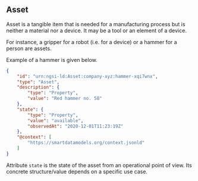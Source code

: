 ## Asset

Asset is a tangible item that is needed for a manufacturing process
but is neither a material nor a device.
It may be a tool or an element of a device.

For instance, a gripper for a robot (i.e. for a device) or a hammer for a person are assets.

Example of a hammer is given below.

```json
{
    "id": "urn:ngsi-ld:Asset:company-xyz:hammer-xqi7wnx",
    "type": "Asset",
    "description": {
        "type": "Property",
        "value": "Red hammer no. 58"
    },
    "state": {
        "type": "Property",
        "value": "available",
        "observedAt": "2020-12-01T11:23:19Z"
    },
    "@context": [
        "https://smartdatamodels.org/context.jsonld"
    ]
}
```

Attribute `state` is the state of the asset from an operational point of view.
Its concrete structure/value depends on a specific use case.
